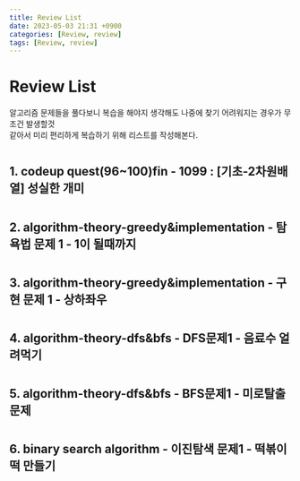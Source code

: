 ```yaml
---
title: Review List
date: 2023-05-03 21:31 +0900
categories: [Review, review]
tags: [Review, review]
---
```


# Review List

알고리즘 문제들을 풀다보니 복습을 해야지 생각해도 나중에 찾기 어려워지는 경우가 무조건 발생할것  
같아서 미리 편리하게 복습하기 위해 리스트를 작성해본다.

# 

## 1. codeup quest(96~100)fin - 1099 : [기초-2차원배열] 성실한 개미

#

## 2. algorithm-theory-greedy&implementation - 탐욕법 문제 1 - 1이 될때까지

#

## 3. algorithm-theory-greedy&implementation - 구현 문제 1 - 상하좌우

#

## 4. algorithm-theory-dfs&bfs - DFS문제1 - 음료수 얼려먹기 

#

## 5. algorithm-theory-dfs&bfs - BFS문제1 - 미로탈출 문제

#

## 6. binary search algorithm - 이진탐색 문제1 - 떡볶이 떡 만들기


